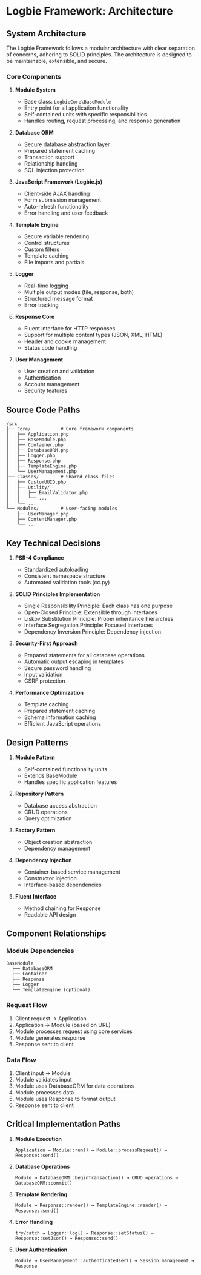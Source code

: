 # Logbie Framework: Architecture

## System Architecture

The Logbie Framework follows a modular architecture with clear separation of concerns, adhering to SOLID principles. The architecture is designed to be maintainable, extensible, and secure.

### Core Components

1. **Module System**
   - Base class: `LogbieCore\BaseModule`
   - Entry point for all application functionality
   - Self-contained units with specific responsibilities
   - Handles routing, request processing, and response generation

2. **Database ORM**
   - Secure database abstraction layer
   - Prepared statement caching
   - Transaction support
   - Relationship handling
   - SQL injection protection

3. **JavaScript Framework (Logbie.js)**
   - Client-side AJAX handling
   - Form submission management
   - Auto-refresh functionality
   - Error handling and user feedback

4. **Template Engine**
   - Secure variable rendering
   - Control structures
   - Custom filters
   - Template caching
   - File imports and partials

5. **Logger**
   - Real-time logging
   - Multiple output modes (file, response, both)
   - Structured message format
   - Error tracking

6. **Response Core**
   - Fluent interface for HTTP responses
   - Support for multiple content types (JSON, XML, HTML)
   - Header and cookie management
   - Status code handling

7. **User Management**
   - User creation and validation
   - Authentication
   - Account management
   - Security features

## Source Code Paths

```
/src
├── Core/           # Core framework components
│   ├── Application.php
│   ├── BaseModule.php
│   ├── Container.php
│   ├── DatabaseORM.php
│   ├── Logger.php
│   ├── Response.php
│   ├── TemplateEngine.php
│   └── UserManagement.php
├── Classes/        # Shared class files
│   ├── CustomUUID.php
│   ├── Utility/
│   │   ├── EmailValidator.php
│   │   └── ...
│   └── ...
└── Modules/        # User-facing modules
    ├── UserManager.php
    ├── ContentManager.php
    └── ...
```

## Key Technical Decisions

1. **PSR-4 Compliance**
   - Standardized autoloading
   - Consistent namespace structure
   - Automated validation tools (cc.py)

2. **SOLID Principles Implementation**
   - Single Responsibility Principle: Each class has one purpose
   - Open-Closed Principle: Extensible through interfaces
   - Liskov Substitution Principle: Proper inheritance hierarchies
   - Interface Segregation Principle: Focused interfaces
   - Dependency Inversion Principle: Dependency injection

3. **Security-First Approach**
   - Prepared statements for all database operations
   - Automatic output escaping in templates
   - Secure password handling
   - Input validation
   - CSRF protection

4. **Performance Optimization**
   - Template caching
   - Prepared statement caching
   - Schema information caching
   - Efficient JavaScript operations

## Design Patterns

1. **Module Pattern**
   - Self-contained functionality units
   - Extends BaseModule
   - Handles specific application features

2. **Repository Pattern**
   - Database access abstraction
   - CRUD operations
   - Query optimization

3. **Factory Pattern**
   - Object creation abstraction
   - Dependency management

4. **Dependency Injection**
   - Container-based service management
   - Constructor injection
   - Interface-based dependencies

5. **Fluent Interface**
   - Method chaining for Response
   - Readable API design

## Component Relationships

### Module Dependencies
```
BaseModule
  ├── DatabaseORM
  ├── Container
  ├── Response
  ├── Logger
  └── TemplateEngine (optional)
```

### Request Flow
1. Client request → Application
2. Application → Module (based on URL)
3. Module processes request using core services
4. Module generates response
5. Response sent to client

### Data Flow
1. Client input → Module
2. Module validates input
3. Module uses DatabaseORM for data operations
4. Module processes data
5. Module uses Response to format output
6. Response sent to client

## Critical Implementation Paths

1. **Module Execution**
   ```
   Application → Module::run() → Module::processRequest() → Response::send()
   ```

2. **Database Operations**
   ```
   Module → DatabaseORM::beginTransaction() → CRUD operations → DatabaseORM::commit()
   ```

3. **Template Rendering**
   ```
   Module → Response::render() → TemplateEngine::render() → Response::send()
   ```

4. **Error Handling**
   ```
   try/catch → Logger::log() → Response::setStatus() → Response::setJson() → Response::send()
   ```

5. **User Authentication**
   ```
   Module → UserManagement::authenticateUser() → Session management → Response